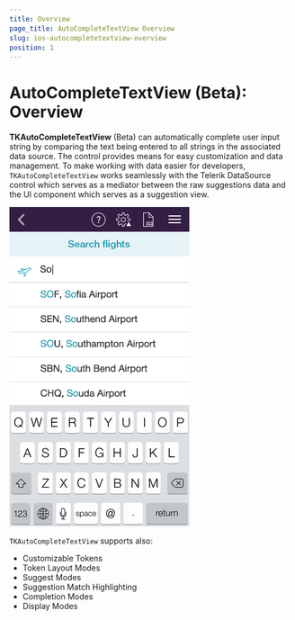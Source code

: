 ```yaml
---
title: Overview
page_title: AutoCompleteTextView Overview
slug: ios-autocompletetextview-overview
position: 1
---
```


# AutoCompleteTextView (Beta): Overview

**TKAutoCompleteTextView** (Beta) can automatically complete user input string by comparing the text being entered to all strings in the associated data source. The control provides means for easy customization and data management. To make working with data easier for developers, <code>TKAutoCompleteTextView</code> works seamlessly with the Telerik DataSource control which serves as a mediator between the raw suggestions data and the UI component which serves as a suggestion view.

<img src="../images/autocomplete-overview001.png"/>


<code>TKAutoCompleteTextView</code> supports also:

- Customizable Tokens
- Token Layout Modes
- Suggest Modes
- Suggestion Match Highlighting
- Completion Modes
- Display Modes



 
 
 
 
 
